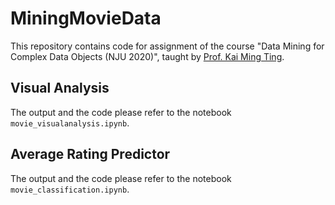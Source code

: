 # MiningMovieData
This repository contains code for assignment of the course "Data Mining for Complex Data Objects (NJU 2020)", taught by [Prof. Kai Ming Ting](https://ai.nju.edu.cn/KaiMingTing/).

## Visual Analysis

The output and the code please refer to the notebook `movie_visualanalysis.ipynb`.

## Average Rating Predictor

The output and the code please refer to the notebook `movie_classification.ipynb`.
